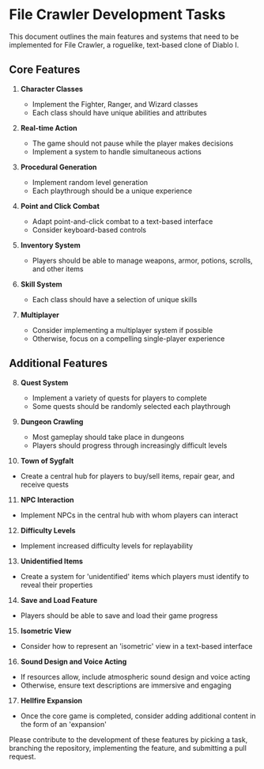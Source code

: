 # File Crawler Development Tasks

This document outlines the main features and systems that need to be implemented for File Crawler, a roguelike, text-based clone of Diablo I.

## Core Features

1. **Character Classes**
   - Implement the Fighter, Ranger, and Wizard classes
   - Each class should have unique abilities and attributes

2. **Real-time Action**
   - The game should not pause while the player makes decisions
   - Implement a system to handle simultaneous actions

3. **Procedural Generation**
   - Implement random level generation
   - Each playthrough should be a unique experience

4. **Point and Click Combat**
   - Adapt point-and-click combat to a text-based interface
   - Consider keyboard-based controls

5. **Inventory System**
   - Players should be able to manage weapons, armor, potions, scrolls, and other items

6. **Skill System**
   - Each class should have a selection of unique skills

7. **Multiplayer**
   - Consider implementing a multiplayer system if possible
   - Otherwise, focus on a compelling single-player experience

## Additional Features

8. **Quest System**
   - Implement a variety of quests for players to complete
   - Some quests should be randomly selected each playthrough

9. **Dungeon Crawling**
   - Most gameplay should take place in dungeons
   - Players should progress through increasingly difficult levels

10. **Town of Sygfalt**
   - Create a central hub for players to buy/sell items, repair gear, and receive quests

11. **NPC Interaction**
   - Implement NPCs in the central hub with whom players can interact

12. **Difficulty Levels**
   - Implement increased difficulty levels for replayability

13. **Unidentified Items**
   - Create a system for 'unidentified' items which players must identify to reveal their properties

14. **Save and Load Feature**
   - Players should be able to save and load their game progress

15. **Isometric View**
   - Consider how to represent an 'isometric' view in a text-based interface

16. **Sound Design and Voice Acting**
   - If resources allow, include atmospheric sound design and voice acting
   - Otherwise, ensure text descriptions are immersive and engaging

17. **Hellfire Expansion**
   - Once the core game is completed, consider adding additional content in the form of an 'expansion'

Please contribute to the development of these features by picking a task, branching the repository, implementing the feature, and submitting a pull request.